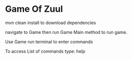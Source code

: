 # Game Of Zuul

mvn clean install to download dependencies

navigate to Game then run Game Main method to run game.

Use Game run terminal to enter commands

To access List of commands type: help
